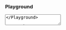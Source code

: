 <Anchor idToScrollTo="playground"><h3>Playground</h3></Anchor>

<Playground>
    <Textarea />
</Playground>

<Anchor idToScrollTo="properties"><h3>Properties</h3></Anchor>

| Property     | Type                  | Required? | Notes                                                                                                                                                                                                                                         |
| :----------- | :-------------------- | :-------- | :-------------------------------------------------------------------------------------------------------------------------------------------------------------------------------------------------------------------------------------------- |
| label        | string                | yes       |                                                                                                                                                                                                                                               |
| value        | string                | yes       |                                                                                                                                                                                                                                               |
| onChange     | function (any) => any | yes       |                                                                                                                                                                                                                                               |
| className    | string                | no        | Classnames can be passed to the outermost wrapping `<div>` element of the component.                                                                                                                                                          |
| dark         | boolean               | no        | When "dark" is set to true, the textarea fields will take on a light gray background colour. When the component is part of a form that is on a light background, both the form and the component should have the "dark" property set to true. |
| disabled     | boolean               | no        |                                                                                                                                                                                                                                               |
| errorMessage | string                | no        | Specifies the text that will appear if the user enters invalid content.                                                                                                                                                                       |
| helpText     | string                | no        | Specifies the text that is visible underneath the field that helps the user understand what they need to enter.                                                                                                                               |
| id           | string                | no        | If an id is provided, it will be used as the element's id. If not, the component will generate an unique id.                                                                                                                                  |
| invalid      | boolean               | no        | Used to specify conditions which would make the field invalid.                                                                                                                                                                                |
| required     | boolean               | no        |                                                                                                                                                                                                                                               |
| Other Props  | any                   | no        | Any other props that a `<textarea>` element can take. These will be applied to the `<textarea>` element within the component.                                                                                                                 |

